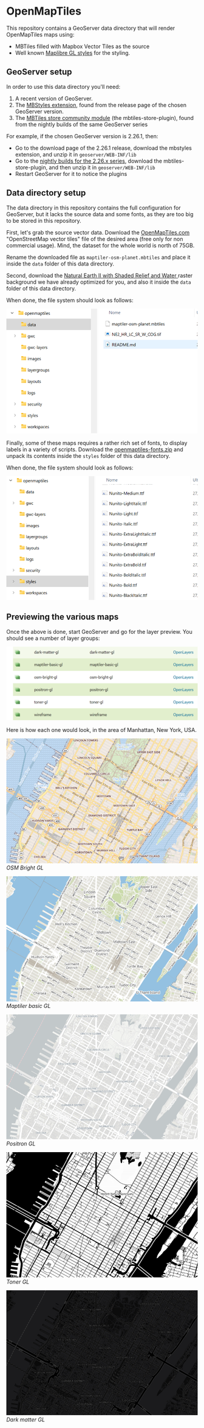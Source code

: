 # OpenMapTiles

This repository contains a GeoServer data directory that will render OpenMapTiles maps using:
* MBTiles filled with Mapbox Vector Tiles as the source
* Well known [Maplibre GL styles](https://maplibre.org/maplibre-style-spec/) for the styling.

## GeoServer setup

In order to use this data directory you'll need:

1. A recent version of GeoServer.
2. The [MBStyles extension](https://docs.geoserver.org/stable/en/user/styling/mbstyle/installing.html), found from the release page of the chosen GeoServer version.
3. The [MBTiles store community module](https://docs.geoserver.org/stable/en/user/community/mbtiles/installing.html) (the mbtiles-store-plugin), found from the nightly builds of the same GeoServer series

For example, if the chosen GeoServer version is 2.26.1, then:
* Go to the download page of the 2.26.1 release, download the mbstyles extension, and unzip it in ``geoserver/WEB-INF/lib``
* Go to the [nightly builds for the 2.26.x series](https://build.geoserver.org/geoserver/2.26.x/community-latest/), download the mbtiles-store-plugin, and then unzip it in ``geoserver/WEB-INF/lib``
* Restart GeoServer for it to notice the plugins

## Data directory setup

The data directory in this repository contains the full configuration for GeoServer, but it lacks the source data and some fonts, as they are too big to be stored in this repository.

First, let's grab the source vector data. Download the [OpenMapTiles.com](https://openmaptiles.com/downloads/planet/) "OpenStreetMap vector tiles" file of the desired area (free only for non commercial usage).
Mind, the dataset for the whole world is north of 75GB.

Rename the downloaded file as ``maptiler-osm-planet.mbtiles`` and place it inside the ``data`` folder of this data directory.

Second, download the [Natural Earth II with Shaded Relief and Water
](https://www.dropbox.com/scl/fi/o6vj1qrsi7b9v7mu6tlf1/NE2_HR_LC_SR_W_COG.tif?rlkey=wgbd8yytqhdr8g5c7q5q74lry&st=dld4sb3e&dl=1) raster background we have already optimized for you, and also it inside the ``data`` folder of this data directory.

When done, the file system should look as follows:

![](images/data.png)

Finally, some of these maps requires a rather rich set of fonts, to display labels in a variety of scripts. Download the [openmaptiles-fonts.zip](https://www.dropbox.com/scl/fi/nfrq0sd72cvz4jeqih8u8/openmaptiles-fonts.zip?rlkey=8tbq0nt6cjtpzzc36qs4ww6gh&st=ddit1d36&dl=1) and unpack its contents inside the ``styles`` folder of this data directory. 

When done, the file system should look as follows:

![](images/fonts.png)

## Previewing the various maps

Once the above is done, start GeoServer and go for the layer preview.
You should see a number of layer groups:

![](images/preview.png)

Here is how each one would look, in the area of Manhattan, New York, USA.

![OSM Bright GL](images/osm-bright-gl.png)<br/>
*OSM Bright GL*

![Maptiler basic GL](images/maptiler-basic-gl.png)<br/>
*Maptiler basic GL*

![Positron GL](images/positron-gl.png)<br/>
*Positron GL*

![Toner GL](images/toner-gl.png)<br/>
*Toner GL*

![Dark matter GL](images/dark-matter-gl.png)<br/>
*Dark matter GL*
